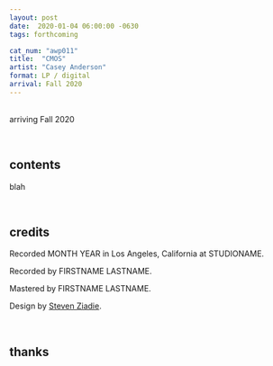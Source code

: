 ```yaml
---
layout: post
date:  2020-01-04 06:00:00 -0630
tags: forthcoming

cat_num: "awp011"
title:  "CMOS"
artist: "Casey Anderson"
format: LP / digital
arrival: Fall 2020
---
```


<br/>arriving Fall 2020

<br/>

## contents

blah

<br/>

## credits

Recorded MONTH YEAR in Los Angeles, California at STUDIONAME.

Recorded by FIRSTNAME LASTNAME.

Mastered by FIRSTNAME LASTNAME.

Design by [Steven Ziadie](http://s-ziadie.com/).

<br/>

## thanks
